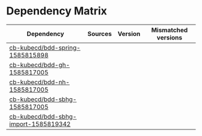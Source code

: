 # Dependency Matrix

Dependency | Sources | Version | Mismatched versions
---------- | ------- | ------- | -------------------
[cb-kubecd/bdd-spring-1585815898](https://github.com/cb-kubecd/bdd-spring-1585815898.git) |  | []() | 
[cb-kubecd/bdd-gh-1585817005](https://github.com/cb-kubecd/bdd-gh-1585817005.git) |  | []() | 
[cb-kubecd/bdd-nh-1585817005](https://github.com/cb-kubecd/bdd-nh-1585817005.git) |  | []() | 
[cb-kubecd/bdd-sbhg-1585817005](https://github.com/cb-kubecd/bdd-sbhg-1585817005.git) |  | []() | 
[cb-kubecd/bdd-sbhg-import-1585819342](https://github.com/cb-kubecd/bdd-sbhg-import-1585819342.git) |  | []() | 
